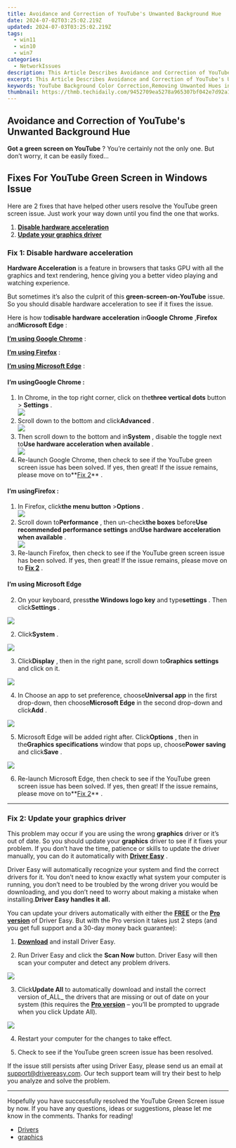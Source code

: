 ```yaml
---
title: Avoidance and Correction of YouTube's Unwanted Background Hue
date: 2024-07-02T03:25:02.219Z
updated: 2024-07-03T03:25:02.219Z
tags:
  - win11
  - win10
  - win7
categories:
  - NetworkIssues
description: This Article Describes Avoidance and Correction of YouTube's Unwanted Background Hue
excerpt: This Article Describes Avoidance and Correction of YouTube's Unwanted Background Hue
keywords: YouTube Background Color Correction,Removing Unwanted Hues in Videos,Eliminate Background Lighting Issues on YouTube,YouTube Video Editing Techniques for Improved Aesthetics,Correcting YouTube's Undesirable Backdrop Colors,Advanced Methods to Fix YouTube Background Tint,Tips and Tools for Reducing Unwanted Background Hues in YouTube Videos
thumbnail: https://thmb.techidaily.com/9452709ea5278a965307bf042e7d92a12b881e1c879f75105867000ed51ea454.jpg
---
```


## Avoidance and Correction of YouTube's Unwanted Background Hue

**Got a green screen on YouTube** ? You’re certainly not the only one. But don’t worry, it can be easily fixed…

## Fixes For YouTube Green Screen in Windows Issue

 Here are 2 fixes that have helped other users resolve the YouTube green screen issue. Just work your way down until you find the one that works.

1. **[Disable hardware acceleration](#F1)**
2. **[Update your graphics driver](#F2)**

### Fix 1: Disable hardware acceleration

**Hardware Acceleration**  is a feature in  browsers  that tasks GPU with all the graphics and text rendering, hence giving you a better video playing and watching experience.

 But sometimes it’s also the culprit of this **green-screen-on-YouTube** issue. So you should disable hardware acceleration to see if it fixes the issue.

 Here is how to**disable hardware acceleration** in**Google Chrome** ,**Firefox** and**Microsoft Edge** :

[**I’m using Google Chrome**](#GC) :

[**I’m using Firefox**](#FF) :

[**I’m using Microsoft Edge**](#ME) :

#### **I’m usingGoogle Chrome :**

1. In Chrome, in the top right corner, click on  the**three vertical dots**  button >   **Settings**  .  
![](https://images.drivereasy.com/wp-content/uploads/2018/07/img_5b581a513db47.jpg)
2. Scroll down to the bottom and click**Advanced** .  
![](https://images.drivereasy.com/wp-content/uploads/2018/07/img_5b582452d2feb.png)
3. Then scroll down to the bottom and in**System** , disable the toggle next to**Use hardware acceleration when available** .  
![](https://images.drivereasy.com/wp-content/uploads/2018/07/img_5b581b3de44bc.jpg)
4. Re-launch Google Chrome, then check to see if the YouTube green screen issue has been solved. If yes, then great! If the issue remains, please move on to**[Fix 2](#F2)** .

#### **I’m usingFirefox :**

1. In Firefox, click**the menu button**  \>**Options** .  
![](https://images.drivereasy.com/wp-content/uploads/2018/07/img_5b5822606a534.jpg)
2. Scroll down to**Performance** , then un-check**the boxes** before**Use recommended performance settings** and**Use hardware acceleration when available** .  
![](https://images.drivereasy.com/wp-content/uploads/2018/07/img_5b582319be231.jpg)
3. Re-launch Firefox, then check to see if the YouTube green screen issue has been solved. If yes, then great! If the issue remains, please move on to [](#F2) **[Fix 2](#F2)** .

#### I’m using Microsoft Edge

 2) On your keyboard, press**the Windows logo key** and type**settings** . Then click**Settings** .

![](https://images.drivereasy.com/wp-content/uploads/2019/08/image-193.png)

 2) Click**System** .

![](https://images.drivereasy.com/wp-content/uploads/2019/08/image-195.png)

 3) Click**Display** , then in the right pane, scroll down to**Graphics settings** and click on it.

![](https://images.drivereasy.com/wp-content/uploads/2019/08/image-196.png)

 4) In Choose an app to set preference, choose**Universal app** in the first drop-down, then choose**Microsoft Edge** in the second drop-down and click**Add** .

![](https://images.drivereasy.com/wp-content/uploads/2019/08/image-197.png)

 5) Microsoft Edge will be added right after. Click**Options** , then in the**Graphics specifications** window that pops up, choose**Power saving** and click**Save** .

![](https://images.drivereasy.com/wp-content/uploads/2019/08/image-198.png)

 6) Re-launch Microsoft Edge, then check to see if the YouTube green screen issue has been solved. If yes, then great! If the issue remains, please move on to**[Fix 2](#F2)** .

---

### Fix 2: Update your graphics driver

 This problem may occur if you are using the wrong **graphics**  driver or it’s out of date. So you should update your **graphics**  driver to see if it fixes your problem. If you don’t have the time, patience or skills to update the driver manually, you can do it automatically with **[Driver Easy](https://tools.techidaily.com/drivereasy/download/)**  .

 Driver Easy will automatically recognize your system and find the correct drivers for it. You don’t need to know exactly what system your computer is running, you don’t need to be troubled by the wrong driver you would be downloading, and you don’t need to worry about making a mistake when installing.**Driver Easy handles it all.**

 You can update your drivers automatically with either the [**FREE**](https://tools.techidaily.com/drivereasy/download/) or the [**Pro version**](https://tools.techidaily.com/drivereasy/download/) of Driver Easy. But with the Pro version it takes just 2 steps (and you get full support and a 30-day money back guarantee):

 1) **[Download](https://tools.techidaily.com/drivereasy/download/)** [](https://tools.techidaily.com/drivereasy/download/) and install Driver Easy.

 2) Run Driver Easy and click the **Scan Now** button. Driver Easy will then scan your computer and detect any problem drivers.

![](https://images.drivereasy.com/wp-content/uploads/2019/08/image-166.png)

 3) Click**Update All** to automatically download and install the correct version of_ALL_ the drivers that are missing or out of date on your system (this requires the [**Pro version**](https://tools.techidaily.com/drivereasy/download/) – you’ll be prompted to upgrade when you click Update All).

![](https://images.drivereasy.com/wp-content/uploads/2019/08/image-167.png)

4) Restart your computer for the changes to take effect.

5) Check to see if the YouTube green screen issue has been resolved.

 If the issue still persists after using Driver Easy, please send us an email at <support@drivereasy.com>. Our tech support team will try their best to help you analyze and solve the problem.

---

 Hopefully you have successfully resolved the YouTube Green Screen issue by now. If you have any questions, ideas or suggestions, please let me know in the comments. Thanks for reading!

* [Drivers](https://tools.techidaily.com/drivereasy/download/)
* [graphics](https://tools.techidaily.com/drivereasy/download/)

<ins class="adsbygoogle"
     style="display:block"
     data-ad-format="autorelaxed"
     data-ad-client="ca-pub-7571918770474297"
     data-ad-slot="1223367746"></ins>



<ins class="adsbygoogle"
     style="display:block"
     data-ad-client="ca-pub-7571918770474297"
     data-ad-slot="8358498916"
     data-ad-format="auto"
     data-full-width-responsive="true"></ins>


